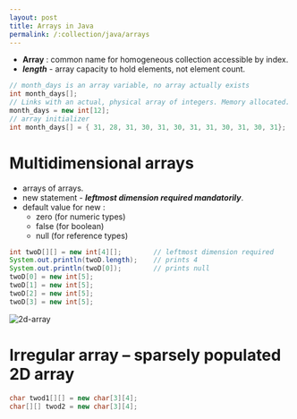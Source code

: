 ```yaml
---
layout: post
title: Arrays in Java
permalink: /:collection/java/arrays
---
```


- **Array** : common name for homogeneous collection accessible by index.
- ***length*** - array capacity to hold elements, not element count.

```java
// month_days is an array variable, no array actually exists
int month_days[];
// Links with an actual, physical array of integers. Memory allocated.
month_days = new int[12];
// array initializer
int month_days[] = { 31, 28, 31, 30, 31, 30, 31, 31, 30, 31, 30, 31};
```

# Multidimensional arrays 
* arrays of arrays. 
* new statement - ***leftmost dimension required mandatorily***.
* default value for new    : 
	- zero (for numeric types)
	- false (for boolean)
	- null (for reference types)

```java
int twoD[][] = new int[4][];        // leftmost dimension required
System.out.println(twoD.length);    // prints 4
System.out.println(twoD[0]);        // prints null
twoD[0] = new int[5];
twoD[1] = new int[5];
twoD[2] = new int[5];
twoD[3] = new int[5];
```

![2d-array]({{site.cdn}}/java/core-java/2d-array.png)

# Irregular array – sparsely populated 2D array

```java
char twod1[][] = new char[3][4];
char[][] twod2 = new char[3][4];
```
